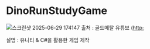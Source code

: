 # DinoRunStudyGame

![스크린샷 2025-06-29 174147](https://github.com/user-attachments/assets/ca68969e-3745-40d5-826a-29a7aba66351)
출처 : 골드메탈 유튜브 ([http:](https://www.youtube.com/watch?v=EA6e3UeC_Ik)

설명 : 유니티 & C#을 활용한 게임 제작
